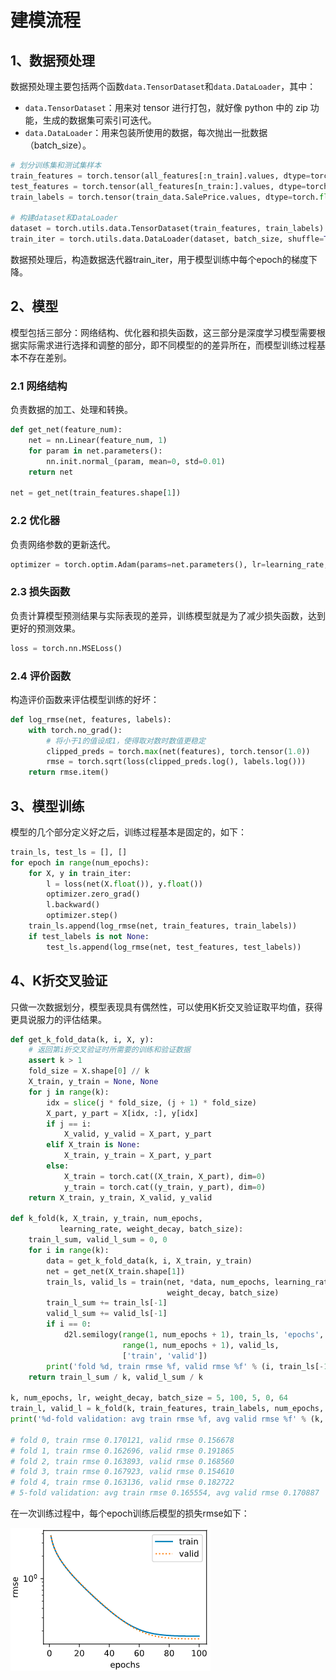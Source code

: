 # 建模流程

## 1、数据预处理

数据预处理主要包括两个函数`data.TensorDataset`和`data.DataLoader`，其中：

- `data.TensorDataset`：用来对 tensor 进行打包，就好像 python 中的 zip 功能，生成的数据集可索引可迭代。
- `data.DataLoader`：用来包装所使用的数据，每次抛出一批数据（batch_size）。

```python
# 划分训练集和测试集样本
train_features = torch.tensor(all_features[:n_train].values, dtype=torch.float)
test_features = torch.tensor(all_features[n_train:].values, dtype=torch.float)
train_labels = torch.tensor(train_data.SalePrice.values, dtype=torch.float).view(-1, 1)

# 构建dataset和DataLoader
dataset = torch.utils.data.TensorDataset(train_features, train_labels)
train_iter = torch.utils.data.DataLoader(dataset, batch_size, shuffle=True)  # 用于每个epoch的梯度下降
```

数据预处理后，构造数据迭代器train_iter，用于模型训练中每个epoch的梯度下降。

## 2、模型

模型包括三部分：网络结构、优化器和损失函数，这三部分是深度学习模型需要根据实际需求进行选择和调整的部分，即不同模型的的差异所在，而模型训练过程基本不存在差别。

### 2.1 网络结构

负责数据的加工、处理和转换。

```python
def get_net(feature_num):
    net = nn.Linear(feature_num, 1)
    for param in net.parameters():
        nn.init.normal_(param, mean=0, std=0.01)
    return net

net = get_net(train_features.shape[1])
```

### 2.2 优化器

负责网络参数的更新迭代。

```python
optimizer = torch.optim.Adam(params=net.parameters(), lr=learning_rate, weight_decay=weight_decay) 
```

### 2.3 损失函数

负责计算模型预测结果与实际表现的差异，训练模型就是为了减少损失函数，达到更好的预测效果。

```python
loss = torch.nn.MSELoss() 
```

### 2.4 评价函数

构造评价函数来评估模型训练的好坏：

```python
def log_rmse(net, features, labels):
    with torch.no_grad():
        # 将小于1的值设成1，使得取对数时数值更稳定
        clipped_preds = torch.max(net(features), torch.tensor(1.0))
        rmse = torch.sqrt(loss(clipped_preds.log(), labels.log()))
    return rmse.item()
```

## 3、模型训练

模型的几个部分定义好之后，训练过程基本是固定的，如下：

```python
train_ls, test_ls = [], []
for epoch in range(num_epochs):
    for X, y in train_iter:
        l = loss(net(X.float()), y.float())
        optimizer.zero_grad()
        l.backward()
        optimizer.step()
    train_ls.append(log_rmse(net, train_features, train_labels))
    if test_labels is not None:
        test_ls.append(log_rmse(net, test_features, test_labels))
```

## 4、K折交叉验证

只做一次数据划分，模型表现具有偶然性，可以使用K折交叉验证取平均值，获得更具说服力的评估结果。

```python
def get_k_fold_data(k, i, X, y):
    # 返回第i折交叉验证时所需要的训练和验证数据
    assert k > 1
    fold_size = X.shape[0] // k
    X_train, y_train = None, None
    for j in range(k):
        idx = slice(j * fold_size, (j + 1) * fold_size)
        X_part, y_part = X[idx, :], y[idx]
        if j == i:
            X_valid, y_valid = X_part, y_part
        elif X_train is None:
            X_train, y_train = X_part, y_part
        else:
            X_train = torch.cat((X_train, X_part), dim=0)
            y_train = torch.cat((y_train, y_part), dim=0)
    return X_train, y_train, X_valid, y_valid

def k_fold(k, X_train, y_train, num_epochs,
           learning_rate, weight_decay, batch_size):
    train_l_sum, valid_l_sum = 0, 0
    for i in range(k):
        data = get_k_fold_data(k, i, X_train, y_train)
        net = get_net(X_train.shape[1])
        train_ls, valid_ls = train(net, *data, num_epochs, learning_rate,
                                   weight_decay, batch_size)
        train_l_sum += train_ls[-1]
        valid_l_sum += valid_ls[-1]
        if i == 0:
            d2l.semilogy(range(1, num_epochs + 1), train_ls, 'epochs', 'rmse',
                         range(1, num_epochs + 1), valid_ls,
                         ['train', 'valid'])
        print('fold %d, train rmse %f, valid rmse %f' % (i, train_ls[-1], valid_ls[-1]))
    return train_l_sum / k, valid_l_sum / k
    
k, num_epochs, lr, weight_decay, batch_size = 5, 100, 5, 0, 64
train_l, valid_l = k_fold(k, train_features, train_labels, num_epochs, lr, weight_decay, batch_size)
print('%d-fold validation: avg train rmse %f, avg valid rmse %f' % (k, train_l, valid_l))

# fold 0, train rmse 0.170121, valid rmse 0.156678
# fold 1, train rmse 0.162696, valid rmse 0.191865
# fold 2, train rmse 0.163893, valid rmse 0.168560
# fold 3, train rmse 0.167923, valid rmse 0.154610
# fold 4, train rmse 0.163136, valid rmse 0.182722
# 5-fold validation: avg train rmse 0.165554, avg valid rmse 0.170887
```

在一次训练过程中，每个epoch训练后模型的损失rmse如下：

![image-20210619180307164](./img/epoch_loss.png)





